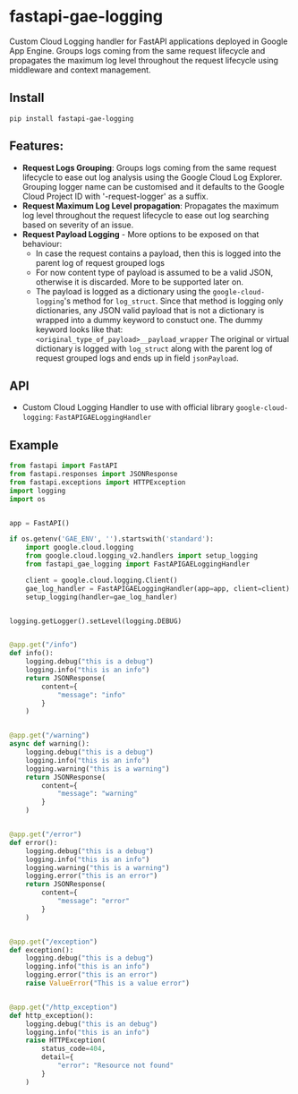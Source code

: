 # fastapi-gae-logging
Custom Cloud Logging handler for FastAPI applications deployed in Google App Engine.
Groups logs coming from the same request lifecycle and propagates the maximum log level throughout the request lifecycle using middleware and context management.

## Install
`pip install fastapi-gae-logging`

## Features:

- **Request Logs Grouping**: Groups logs coming from the same request lifecycle to ease out log analysis using the Google Cloud Log Explorer. Grouping logger name can be customised and it defaults to the Google Cloud Project ID with '-request-logger' as a suffix.
- **Request Maximum Log Level propagation**: Propagates the maximum log level throughout the request lifecycle to ease out log searching based on severity of an issue.
- **Request Payload Logging** - More options to be exposed on that behaviour: 
    - In case the request contains a payload, then this is logged into the parent log of request grouped logs
    - For now content type of payload is assumed to be a valid JSON, otherwise it is discarded. More to be supported later on.
    - The payload is logged as a dictionary using the `google-cloud-logging`'s method for `log_struct`. Since that method is logging only dictionaries, any JSON valid payload that is not a dictionary is wrapped into a dummy keyword to constuct one. The dummy keyword looks like that: `<original_type_of_payload>__payload_wrapper` The original or virtual dictionary is logged with `log_struct` along with the parent log of request grouped logs and ends up in field `jsonPayload`.

## API
- Custom Cloud Logging Handler to use with official library `google-cloud-logging`: `FastAPIGAELoggingHandler`


## Example

```python
from fastapi import FastAPI
from fastapi.responses import JSONResponse
from fastapi.exceptions import HTTPException
import logging
import os


app = FastAPI()

if os.getenv('GAE_ENV', '').startswith('standard'):
    import google.cloud.logging
    from google.cloud.logging_v2.handlers import setup_logging
    from fastapi_gae_logging import FastAPIGAELoggingHandler

    client = google.cloud.logging.Client()
    gae_log_handler = FastAPIGAELoggingHandler(app=app, client=client)
    setup_logging(handler=gae_log_handler)


logging.getLogger().setLevel(logging.DEBUG)


@app.get("/info")
def info():
    logging.debug("this is a debug")
    logging.info("this is an info")
    return JSONResponse(
        content={
            "message": "info"
        }
    )


@app.get("/warning")
async def warning():
    logging.debug("this is a debug")
    logging.info("this is an info")
    logging.warning("this is a warning")
    return JSONResponse(
        content={
            "message": "warning"
        }
    )


@app.get("/error")
def error():
    logging.debug("this is a debug")
    logging.info("this is an info")
    logging.warning("this is a warning")
    logging.error("this is an error")
    return JSONResponse(
        content={
            "message": "error"
        }
    )


@app.get("/exception")
def exception():
    logging.debug("this is a debug")
    logging.info("this is an info")
    logging.error("this is an error")
    raise ValueError("This is a value error")


@app.get("/http_exception")
def http_exception():
    logging.debug("this is an debug")
    logging.info("this is an info")
    raise HTTPException(
        status_code=404,
        detail={
            "error": "Resource not found"
        }
    )
```
